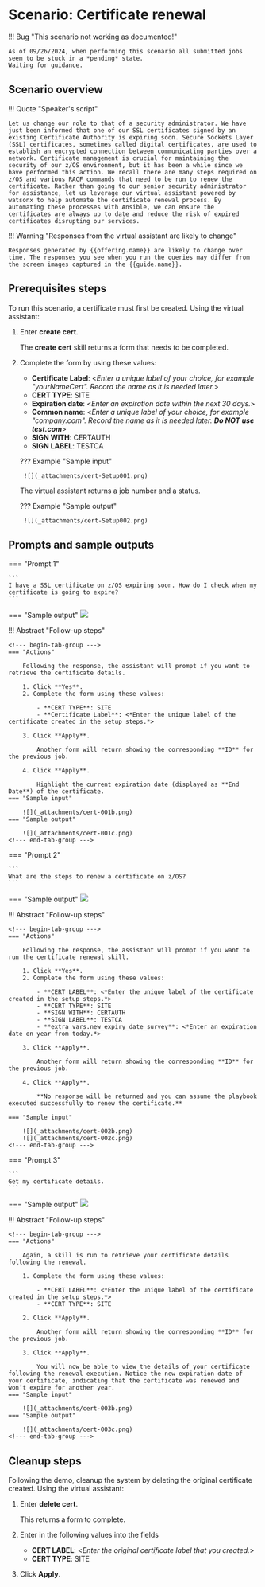 # Scenario: Certificate renewal
!!! Bug "This scenario not working as documented!"

    As of 09/26/2024, when performing this scenario all submitted jobs seem to be stuck in a *pending* state.
    Waiting for guidance.
    
## Scenario overview

!!! Quote "Speaker's script"

    Let us change our role to that of a security administrator. We have just been informed that one of our SSL certificates signed by an existing Certificate Authority is expiring soon. Secure Sockets Layer (SSL) certificates, sometimes called digital certificates, are used to establish an encrypted connection between communicating parties over a network. Certificate management is crucial for maintaining the security of our z/OS environment, but it has been a while since we have performed this action. We recall there are many steps required on z/OS and various RACF commands that need to be run to renew the certificate. Rather than going to our senior security administrator for assistance, let us leverage our virtual assistant powered by watsonx to help automate the certificate renewal process. By automating these processes with Ansible, we can ensure the certificates are always up to date and reduce the risk of expired certificates disrupting our services.

!!! Warning "Responses from the virtual assistant are likely to change"

    Responses generated by {{offering.name}} are likely to change over time. The responses you see when you run the queries may differ from the screen images captured in the {{guide.name}}.
    
## Prerequisites steps
To run this scenario, a certificate must first be created. Using the virtual assistant:

1. Enter **create cert**.

    The **create cert** skill returns a form that needs to be completed.

2. Complete the form by using these values:

    - **Certificate Label**: <*Enter a unique label of your choice, for example "yourNameCert". Record the name as it is needed later.*>
    - **CERT TYPE**: SITE
    - **Expiration date**: <*Enter an expiration date within the next 30 days.*>
    - **Common name**: <*Enter a unique label of your choice, for example "company.com". Record the name as it is needed later. **Do NOT use test.com***>
    - **SIGN WITH**: CERTAUTH
    - **SIGN LABEL**: TESTCA
  
    ??? Example "Sample input"

        ![](_attachments/cert-Setup001.png)

    The virtual assistant returns a job number and a status.

    ??? Example "Sample output"

        ![](_attachments/cert-Setup002.png)

## Prompts and sample outputs
<!--- begin-tab-group --->
=== "Prompt 1"

    ```
    I have a SSL certificate on z/OS expiring soon. How do I check when my certificate is going to expire?
    ```

=== "Sample output"
    ![](_attachments/cert-001a.png)
<!--- end-tab-group --->
!!! Abstract "Follow-up steps"

    <!--- begin-tab-group --->
    === "Actions"

        Following the response, the assistant will prompt if you want to retrieve the certificate details. 
    
        1. Click **Yes**.
        2. Complete the form using these values: 
        
            - **CERT TYPE**: SITE
            - **Certificate Label**: <*Enter the unique label of the certificate created in the setup steps.*>

        3. Click **Apply**.

            Another form will return showing the corresponding **ID** for the previous job.

        4. Click **Apply**.
   
            Highlight the current expiration date (displayed as **End Date**) of the certificate.
    === "Sample input"

        ![](_attachments/cert-001b.png)
    === "Sample output"
    
        ![](_attachments/cert-001c.png)
    <!--- end-tab-group --->
<!--- begin-tab-group --->
=== "Prompt 2"

    ```
    What are the steps to renew a certificate on z/OS?
    ```

=== "Sample output"
    ![](_attachments/cert-002a.png)
<!--- end-tab-group --->
!!! Abstract "Follow-up steps"

    <!--- begin-tab-group --->
    === "Actions"

        Following the response, the assistant will prompt if you want to run the certificate renewal skill. 
    
        1. Click **Yes**.
        2. Complete the form using these values: 
        
            - **CERT LABEL**: <*Enter the unique label of the certificate created in the setup steps.*>           
            - **CERT TYPE**: SITE
            - **SIGN WITH**: CERTAUTH
            - **SIGN LABEL**: TESTCA
            - **extra_vars.new_expiry_date_survey**: <*Enter an expiration date on year from today.*>

        3. Click **Apply**.

            Another form will return showing the corresponding **ID** for the previous job.

        4. Click **Apply**.
   
            **No response will be returned and you can assume the playbook executed successfully to renew the certificate.**

    === "Sample input"
    
        ![](_attachments/cert-002b.png)
        ![](_attachments/cert-002c.png)
    <!--- end-tab-group --->
<!--- end-tab-group --->
<!--- begin-tab-group --->
=== "Prompt 3"

    ```
    Get my certificate details.
    ```

=== "Sample output"
    ![](_attachments/cert-003a.png)
<!--- end-tab-group --->
!!! Abstract "Follow-up steps"

    <!--- begin-tab-group --->
    === "Actions"

        Again, a skill is run to retrieve your certificate details following the renewal. 
    
        1. Complete the form using these values: 
        
            - **CERT LABEL**: <*Enter the unique label of the certificate created in the setup steps.*>  
            - **CERT TYPE**: SITE

        2. Click **Apply**.

            Another form will return showing the corresponding **ID** for the previous job.

        3. Click **Apply**.
   
            You will now be able to view the details of your certificate following the renewal execution. Notice the new expiration date of your certificate, indicating that the certificate was renewed and won’t expire for another year.
    === "Sample input"

        ![](_attachments/cert-003b.png)
    === "Sample output"

        ![](_attachments/cert-003c.png)
    <!--- end-tab-group --->
<!--- end-tab-group --->
## Cleanup steps
Following the demo, cleanup the system by deleting the original certificate created. Using the virtual assistant:

1. Enter **delete cert**.

    This returns a form to complete. 

2. Enter in the following values into the fields
   
    - **CERT LABEL**: <*Enter the original certificate label that you created.*>
    - **CERT TYPE**: SITE

3. Click **Apply**.
